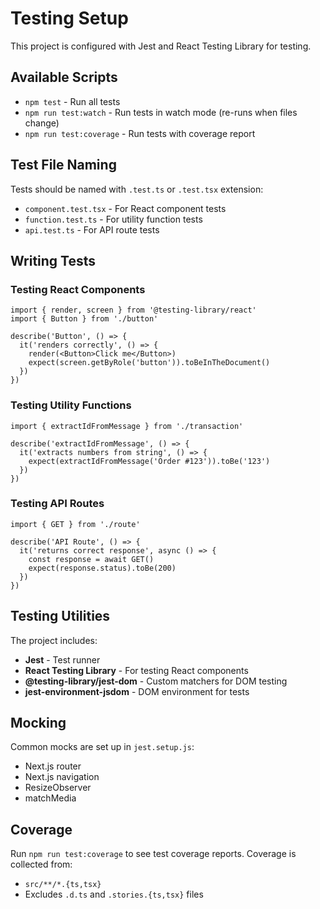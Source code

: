 # Testing Setup

This project is configured with Jest and React Testing Library for testing.

## Available Scripts

- `npm test` - Run all tests
- `npm run test:watch` - Run tests in watch mode (re-runs when files change)
- `npm run test:coverage` - Run tests with coverage report

## Test File Naming

Tests should be named with `.test.ts` or `.test.tsx` extension:
- `component.test.tsx` - For React component tests
- `function.test.ts` - For utility function tests
- `api.test.ts` - For API route tests

## Writing Tests

### Testing React Components

```tsx
import { render, screen } from '@testing-library/react'
import { Button } from './button'

describe('Button', () => {
  it('renders correctly', () => {
    render(<Button>Click me</Button>)
    expect(screen.getByRole('button')).toBeInTheDocument()
  })
})
```

### Testing Utility Functions

```tsx
import { extractIdFromMessage } from './transaction'

describe('extractIdFromMessage', () => {
  it('extracts numbers from string', () => {
    expect(extractIdFromMessage('Order #123')).toBe('123')
  })
})
```

### Testing API Routes

```tsx
import { GET } from './route'

describe('API Route', () => {
  it('returns correct response', async () => {
    const response = await GET()
    expect(response.status).toBe(200)
  })
})
```

## Testing Utilities

The project includes:
- **Jest** - Test runner
- **React Testing Library** - For testing React components
- **@testing-library/jest-dom** - Custom matchers for DOM testing
- **jest-environment-jsdom** - DOM environment for tests

## Mocking

Common mocks are set up in `jest.setup.js`:
- Next.js router
- Next.js navigation
- ResizeObserver
- matchMedia

## Coverage

Run `npm run test:coverage` to see test coverage reports. Coverage is collected from:
- `src/**/*.{ts,tsx}`
- Excludes `.d.ts` and `.stories.{ts,tsx}` files 